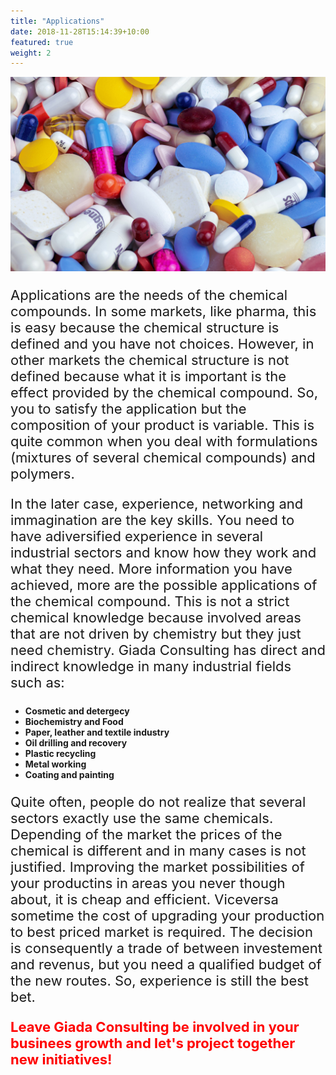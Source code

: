 ```yaml
---
title: "Applications"
date: 2018-11-28T15:14:39+10:00
featured: true
weight: 2
---
```



![Accounting Services](/images/myriam-zilles-KltoLK6Mk-g-unsplash.jpg)

<p style="font-size:22px">
Applications are the needs of the chemical compounds. In some markets, like pharma,  this is easy because the chemical structure is defined and you have not choices. However, in other markets the chemical structure is not defined because what it is important is the 
effect provided by the chemical compound. So, you to satisfy the application but the composition of your product is variable. This is quite common when you deal with formulations (mixtures of several chemical compounds) and polymers.</p>
<p style="font-size:22px">In the later case, experience, networking and immagination are the key skills. You need to have adiversified experience in several industrial sectors and know how they work and what they need. More information you have achieved,
 more are the possible applications of the chemical compound. This is not a strict chemical knowledge because involved areas that are not driven by chemistry but they just need chemistry. Giada Consulting has direct and indirect knowledge in many industrial fields such as:</p>
<p style="font-size:24px">
<ul><b>
  <li>Cosmetic and detergecy</li>
  <li>Biochemistry and Food</li>
  <li>Paper, leather and textile industry</li>
  <li>Oil drilling and recovery</li>
  <li>Plastic recycling</li>
  <li>Metal working</li>
  <li>Coating and painting</li>
</b></ul></p>
<p style="font-size:22px">
Quite often, people do not realize that several sectors exactly use the same chemicals. Depending of the market the prices of the chemical is different and in many cases is not justified. Improving the market possibilities of your productins in areas you never though about, it is cheap and efficient.
Viceversa sometime the cost of upgrading your production to best priced market is required. The decision is consequently a trade of between investement and revenus, but you need a qualified budget of the new routes. So, experience is still the best bet.
</p>


<p style="font-size:22px"> <span style="color:red"> <b>Leave Giada Consulting be involved in your businees growth and let's project together new initiatives!</b></span></p>

